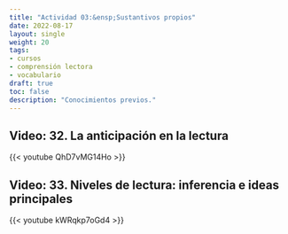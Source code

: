```yaml
---
title: "Actividad 03:&ensp;Sustantivos propios"
date: 2022-08-17
layout: single
weight: 20
tags: 
- cursos
- comprensión lectora
- vocabulario
draft: true
toc: false
description: "Conocimientos previos."
---
```



## Video: 32. La anticipación en la lectura 

{{< youtube QhD7vMG14Ho >}}



## Video: 33. Niveles de lectura: inferencia e ideas principales

{{< youtube kWRqkp7oGd4 >}}



